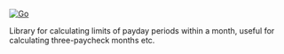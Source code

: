 [![Go](https://github.com/wmarshpersonal/xpayday/actions/workflows/go.yml/badge.svg)](https://github.com/wmarshpersonal/xpayday/actions/workflows/go.yml)

Library for calculating limits of payday periods within a month, useful for calculating three-paycheck months etc.
